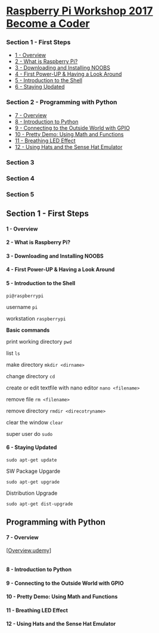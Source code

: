 
[Raspberry Pi Workshop 2017 Become a Coder](https://www.udemy.com/raspberry-pi-workshop-become-a-coder-maker-inventor/learn/v4/overview)
======

### Section 1 - First Steps
  * <a href='#1'>1 - Overview</a>
  * <a href='#2'>2 - What is Raspberry Pi?</a>
  * <a href='#3'>3 - Downloading and Installing NOOBS</a>
  * <a href='#4'>4 - First Power-UP & Having a Look Around</a>
  * <a href='#5'>5 - Introduction to the Shell</a>
  * <a href='#6'>6 - Staying Updated</a>

### Section 2 - Programming with Python
  * <a href='#7'>7 - Overview</a>
  * <a href='#8'>8 - Introduction to Python</a>
  * <a href='#9'>9 - Connecting to the Outside World with GPIO</a>
  * <a href='#10'>10 - Pretty Demo: Using Math and Functions</a>
  * <a href='#11'>11 - Breathing LED Effect</a>
  * <a href='#12'>12 - Using Hats and the Sense Hat Emulator</a>

### Section 3

### Section 4

### Section 5

Section 1 - First Steps
------

#### <h4 id='1'>1 - Overview</h4>

#### <h4 id='2'>2 - What is Raspberry Pi?</h4>

#### <h4 id='3'>3 - Downloading and Installing NOOBS</h4>

#### <h4 id='4'>4 - First Power-UP & Having a Look Around</h4>

#### <h4 id='5'>5 - Introduction to the Shell</h4>

```
pi@raspberrypi
```

username ```pi```

workstation ```raspberrypi```

**Basic commands**

print working directory ```pwd```

list ```ls```

make directory ```mkdir <dirname>```

change directory ```cd```

create or edit textfile with nano editor ```nano <filename>```

remove file ```rm <filename>```

remove directory ```rmdir <direcotryname>```

clear the window ```clear```

super user do ```sudo```

#### <h4 id='6'>6 - Staying Updated</h4>

```
sudo apt-get update
```

SW Package Upgarde

```
sudo apt-get upgrade
```

Distribution Upgrade

```
sudo apt-get dist-upgrade
```

Programming with Python
------

#### <h4 id='7'>7 - Overview</h4>

[[Overview.udemy](https://www.udemy.com/raspberry-pi-workshop-become-a-coder-maker-inventor/learn/v4/t/lecture/7171256?start=255)]

```

```

#### <h4 id='8'>8 - Introduction to Python</h4>

#### <h4 id='9'>9 - Connecting to the Outside World with GPIO</h4>

#### <h4 id='10'>10 - Pretty Demo: Using Math and Functions</h4>

#### <h4 id='11'>11 - Breathing LED Effect</h4>

#### <h4 id='12'>12 - Using Hats and the Sense Hat Emulator</h4>


